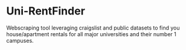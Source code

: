 # Uni-RentFinder
Webscraping tool leveraging craigslist and public datasets to find you house/apartment rentals for all major universities and their number 1 campuses.
